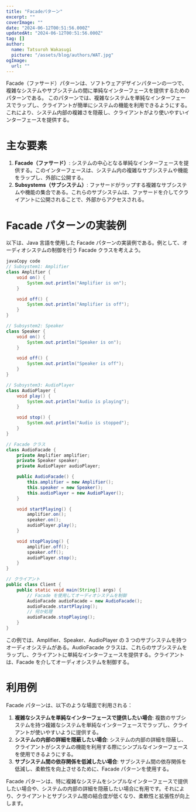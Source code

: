```yaml
---
title: "Facadeパターン"
excerpt: ""
coverImage: ""
date: "2024-06-12T00:51:56.000Z"
updatedAt: "2024-06-12T00:51:56.000Z"
tag: []
author:
  name: Tatsuroh Wakasugi
  picture: "/assets/blog/authors/WAT.jpg"
ogImage:
  url: ""
---
```


Facade（ファサード）パターンは、ソフトウェアデザインパターンの一つで、複雑なシステムやサブシステムの間に単純なインターフェースを提供するためのパターンである。
このパターンでは、複雑なシステムを単純なインターフェースでラップし、クライアントが簡単にシステムの機能を利用できるようにする。
これにより、システム内部の複雑さを隠蔽し、クライアントがより使いやすいインターフェースを提供する。

# **主な要素**

1. **Facade（ファサード）**: システムの中心となる単純なインターフェースを提供する。このインターフェースは、システム内の複雑なサブシステムや機能をラップし、外部に公開する。
2. **Subsystems（サブシステム）**: ファサードがラップする複雑なサブシステムや機能の集合である。これらのサブシステムは、ファサードを介してクライアントに公開されることで、外部からアクセスされる。

# **Facade パターンの実装例**

以下は、Java 言語を使用した Facade パターンの実装例である。例として、オーディオシステムの制御を行う Facade クラスを考えよう。

```java
javaCopy code
// Subsystem1: Amplifier
class Amplifier {
    void on() {
        System.out.println("Amplifier is on");
    }

    void off() {
        System.out.println("Amplifier is off");
    }
}

// Subsystem2: Speaker
class Speaker {
    void on() {
        System.out.println("Speaker is on");
    }

    void off() {
        System.out.println("Speaker is off");
    }
}

// Subsystem3: AudioPlayer
class AudioPlayer {
    void play() {
        System.out.println("Audio is playing");
    }

    void stop() {
        System.out.println("Audio is stopped");
    }
}

// Facade クラス
class AudioFacade {
    private Amplifier amplifier;
    private Speaker speaker;
    private AudioPlayer audioPlayer;

    public AudioFacade() {
        this.amplifier = new Amplifier();
        this.speaker = new Speaker();
        this.audioPlayer = new AudioPlayer();
    }

    void startPlaying() {
        amplifier.on();
        speaker.on();
        audioPlayer.play();
    }

    void stopPlaying() {
        amplifier.off();
        speaker.off();
        audioPlayer.stop();
    }
}

// クライアント
public class Client {
    public static void main(String[] args) {
        // Facade を使用してオーディオシステムを制御
        AudioFacade audioFacade = new AudioFacade();
        audioFacade.startPlaying();
        // 何か処理
        audioFacade.stopPlaying();
    }
}

```

この例では、Amplifier、Speaker、AudioPlayer の 3 つのサブシステムを持つオーディオシステムがある。AudioFacade クラスは、これらのサブシステムをラップし、クライアントに単純なインターフェースを提供する。クライアントは、Facade を介してオーディオシステムを制御する。

# **利用例**

Facade パターンは、以下のような場面で利用される：

1. **複雑なシステムを単純なインターフェースで提供したい場合**: 複数のサブシステムを持つ複雑なシステムを単純なインターフェースでラップし、クライアントが使いやすいように提供する。
2. **システムの内部の詳細を隠蔽したい場合**: システムの内部の詳細を隠蔽し、クライアントがシステムの機能を利用する際にシンプルなインターフェースを使用できるようにする。
3. **サブシステム間の依存関係を低減したい場合**: サブシステム間の依存関係を低減し、柔軟性を向上させるために、Facade パターンを使用する。

Facade パターンは、特に複雑なシステムをシンプルなインターフェースで提供したい場合や、システムの内部の詳細を隠蔽したい場合に有用です。それにより、クライアントとサブシステム間の結合度が低くなり、柔軟性と拡張性が向上します。
